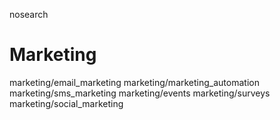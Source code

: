 nosearch  

# Marketing

<div class="toctree">

marketing/email_marketing marketing/marketing_automation
marketing/sms_marketing marketing/events marketing/surveys
marketing/social_marketing

</div>
